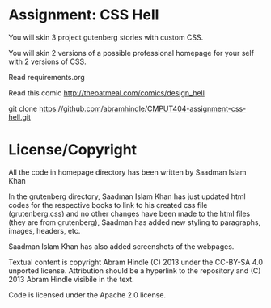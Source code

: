 Assignment: CSS Hell
====================

You will skin 3 project gutenberg stories with custom CSS.

You will skin 2 versions of a possible professional homepage for your
self with 2 versions of CSS.

Read requirements.org

Read this comic http://theoatmeal.com/comics/design_hell

git clone https://github.com/abramhindle/CMPUT404-assignment-css-hell.git

License/Copyright
=================

All the code in homepage directory has been written by Saadman Islam Khan

In the grutenberg directory, Saadman Islam Khan has just updated html codes for the respective books to link
to his created css file (grutenberg.css) and no other changes have been made to the html files (they are from grutenberg), Saadman has added new styling to paragraphs, images, headers, etc.

Saadman Islam Khan has also added screenshots of the webpages.

Textual content is copyright Abram Hindle (C) 2013 under the CC-BY-SA
4.0 unported license. Attribution should be a hyperlink to the
repository and (C) 2013 Abram Hindle visibile in the text.

Code is licensed under the Apache 2.0 license.


